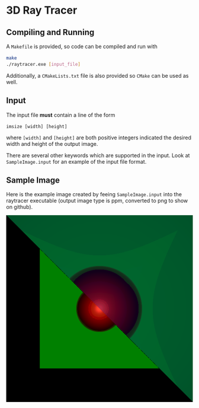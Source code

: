 # 3D Ray Tracer

## Compiling and Running

A `Makefile` is provided, so code can be compiled and run with

```bash
make
./raytracer.exe [input_file]
```

Additionally, a `CMakeLists.txt` file is also provided so `CMake` can be used as well.

## Input

The input file **must** contain a line of the form

```text
imsize [width] [height]
```

where `[width]` and `[height]` are both positive integers indicated the desired width and height of
the output image.

There are several other keywords which are supported in the input. Look at
`SampleImage.input` for an example of the input file format.

## Sample Image

Here is the example image created by feeing `SampleImage.input` into the raytracer executable (output image type is ppm, converted to png to show on github).

![Sample Image](./SampleImage.png)

